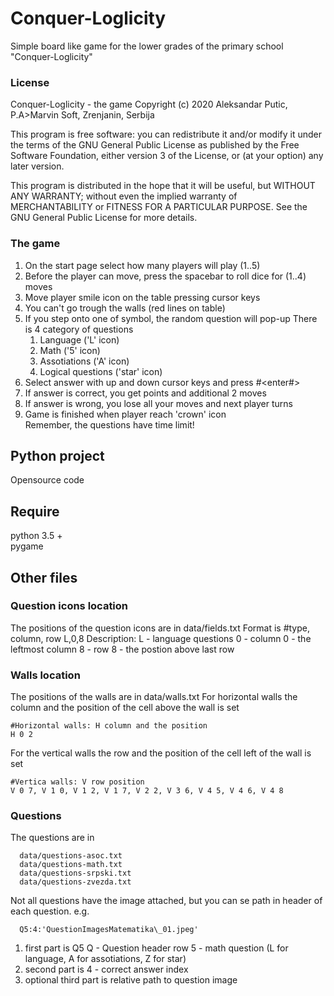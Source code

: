 # Conquer-Loglicity
Simple board like game for the lower grades of the primary school
"Conquer-Loglicity"

### License
Conquer-Loglicity - the game Copyright (c) 2020 Aleksandar Putic, P.A>Marvin Soft, Zrenjanin, Serbija

This program is free software: you can redistribute it and/or modify it under the terms of the GNU General Public License as published by the Free Software Foundation, either version 3 of the License, or (at your option) any later version.

This program is distributed in the hope that it will be useful, but WITHOUT ANY WARRANTY; without even the implied warranty of  
MERCHANTABILITY or FITNESS FOR A PARTICULAR PURPOSE. See the GNU General Public License for more details.

### The game
1. On the start page select how many players will play (1..5)
2. Before the player can move, press the spacebar to roll dice for (1..4) moves
3. Move player smile icon on the table pressing cursor keys
4. You can't go trough the walls (red lines on table)
5. If you step onto one of symbol, the random question will pop-up
   There is 4 category of questions
   1. Language ('L' icon)
   2. Math ('5' icon)
   3. Assotiations ('A' icon)
   4. Logical questions ('star' icon)
6. Select answer with up and down cursor keys and press #<enter#>
7. If answer is correct, you get points and additional 2 moves
8. If answer is wrong, you lose all your moves and next player turns
9. Game is finished when player reach 'crown' icon  
Remember, the questions have time limit!  
   
## Python project 
Opensource code

## Require
python 3.5 +  
pygame

## Other files
### Question icons location
The positions of the question icons are in data/fields.txt
Format is 
 #type, column, row
 L,0,8
Description:
L - language questions
0 - column 0 - the leftmost column
8 - row 8 - the postion above last row

### Walls location
The positions of the walls are in data/walls.txt
For horizontal walls the column and the position of the cell above the wall is set
```
#Horizontal walls: H column and the position
H 0 2
```
For the vertical walls the row and the position of the cell left of the wall is set
```
#Vertica walls: V row position
V 0 7, V 1 0, V 1 2, V 1 7, V 2 2, V 3 6, V 4 5, V 4 6, V 4 8
```
### Questions
The questions are in 
```
  data/questions-asoc.txt 
  data/questions-math.txt 
  data/questions-srpski.txt 
  data/questions-zvezda.txt 
```  
Not all questions have the image attached, but you can se path in header of each question. e.g.
```  
  Q5:4:'QuestionImagesMatematika\_01.jpeg'
```
1. first part is Q5
Q - Question header row
5 - math question (L for language, A for assotiations, Z for star)
2. second part is
4 - correct answer index
3. optional third part is relative path to question image
